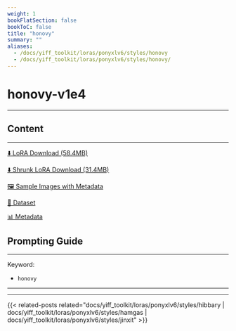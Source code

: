 ```yaml
---
weight: 1
bookFlatSection: false
bookToC: false
title: "honovy"
summary: ""
aliases:
  - /docs/yiff_toolkit/loras/ponyxlv6/styles/honovy
  - /docs/yiff_toolkit/loras/ponyxlv6/styles/honovy/
---
```


<!--markdownlint-disable MD025 MD033 -->

# honovy-v1e4

---

## Content

---

[⬇️ LoRA Download (58.4MB)](https://huggingface.co/k4d3/yiff_toolkit/resolve/main/ponyxl_loras/honovy_ponyxl_v1e4.safetensors?download=true)

[⬇️ Shrunk LoRA Download (31.4MB)](https://huggingface.co/k4d3/yiff_toolkit/resolve/main/ponyxl_loras_shrunk_2/honovy_ponyxl_v1e4_frockpt1_th-3.55.safetensors?download=true)

[🖼️ Sample Images with Metadata](https://huggingface.co/k4d3/yiff_toolkit/tree/main/static/{})

[📐 Dataset](https://huggingface.co/datasets/k4d3/furry/tree/main/by_honovy)

[📊 Metadata](https://huggingface.co/k4d3/yiff_toolkit/raw/main/ponyxl_loras/honovy_ponyxl_v1e4.json)

## Prompting Guide

---

Keyword:

- `honovy`

---

---

{{< related-posts related="docs/yiff_toolkit/loras/ponyxlv6/styles/hibbary | docs/yiff_toolkit/loras/ponyxlv6/styles/hamgas | docs/yiff_toolkit/loras/ponyxlv6/styles/jinxit" >}}
